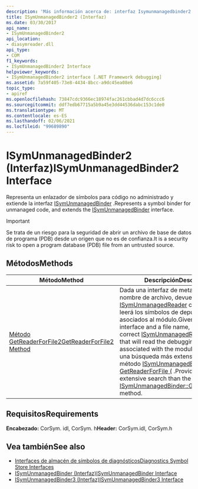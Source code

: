 ```yaml
---
description: 'Más información acerca de: interfaz Isymunmanagedbinder2 ('
title: ISymUnmanagedBinder2 (Interfaz)
ms.date: 03/30/2017
api_name:
- ISymUnmanagedBinder2
api_location:
- diasymreader.dll
api_type:
- COM
f1_keywords:
- ISymUnmanagedBinder2 Interface
helpviewer_keywords:
- ISymUnmanagedBinder2 interface [.NET Framework debugging]
ms.assetid: 7a59f405-73e8-4434-8bcc-a9dc45ea08e6
topic_type:
- apiref
ms.openlocfilehash: 73847cdc9366ec18974fac261cbbad4d7dc6ccc6
ms.sourcegitcommit: ddf7edb67715a5b9a45e3dd44536dabc153c1de0
ms.translationtype: MT
ms.contentlocale: es-ES
ms.lasthandoff: 02/06/2021
ms.locfileid: "99689890"
---
```

# <a name="isymunmanagedbinder2-interface"></a><span data-ttu-id="40c0e-103">ISymUnmanagedBinder2 (Interfaz)</span><span class="sxs-lookup"><span data-stu-id="40c0e-103">ISymUnmanagedBinder2 Interface</span></span>

<span data-ttu-id="40c0e-104">Representa un enlazador de símbolos para código no administrado y extiende la interfaz [ISymUnmanagedBinder](isymunmanagedbinder-interface.md) .</span><span class="sxs-lookup"><span data-stu-id="40c0e-104">Represents a symbol binder for unmanaged code, and extends the [ISymUnmanagedBinder](isymunmanagedbinder-interface.md) interface.</span></span>  
  
> [!IMPORTANT]
> <span data-ttu-id="40c0e-105">Se trata de un riesgo para la seguridad de abrir un archivo de base de datos de programa (PDB) desde un origen que no es de confianza.</span><span class="sxs-lookup"><span data-stu-id="40c0e-105">It is a security risk to open a program database (PDB) file from an untrusted source.</span></span>  
  
## <a name="methods"></a><span data-ttu-id="40c0e-106">Métodos</span><span class="sxs-lookup"><span data-stu-id="40c0e-106">Methods</span></span>  
  
|<span data-ttu-id="40c0e-107">Método</span><span class="sxs-lookup"><span data-stu-id="40c0e-107">Method</span></span>|<span data-ttu-id="40c0e-108">Descripción</span><span class="sxs-lookup"><span data-stu-id="40c0e-108">Description</span></span>|  
|------------|-----------------|  
|[<span data-ttu-id="40c0e-109">Método GetReaderForFile2</span><span class="sxs-lookup"><span data-stu-id="40c0e-109">GetReaderForFile2 Method</span></span>](isymunmanagedbinder2-getreaderforfile2-method.md)|<span data-ttu-id="40c0e-110">Dada una interfaz de metadatos y un nombre de archivo, devuelve la interfaz [ISymUnmanagedReader](isymunmanagedreader-interface.md) correcta que leerá los símbolos de depuración asociados al módulo.</span><span class="sxs-lookup"><span data-stu-id="40c0e-110">Given a metadata interface and a file name, returns the correct [ISymUnmanagedReader](isymunmanagedreader-interface.md) interface that will read the debugging symbols associated with the module.</span></span> <span data-ttu-id="40c0e-111">Proporciona una búsqueda más extensa que el método [ISymUnmanagedBinder:: GetReaderForFile (](isymunmanagedbinder-getreaderforfile-method.md) .</span><span class="sxs-lookup"><span data-stu-id="40c0e-111">Provides a more extensive search than the [ISymUnmanagedBinder::GetReaderForFile](isymunmanagedbinder-getreaderforfile-method.md) method.</span></span>|  
  
## <a name="requirements"></a><span data-ttu-id="40c0e-112">Requisitos</span><span class="sxs-lookup"><span data-stu-id="40c0e-112">Requirements</span></span>  

 <span data-ttu-id="40c0e-113">**Encabezado:** CorSym. idl, CorSym. h</span><span class="sxs-lookup"><span data-stu-id="40c0e-113">**Header:** CorSym.idl, CorSym.h</span></span>  
  
## <a name="see-also"></a><span data-ttu-id="40c0e-114">Vea también</span><span class="sxs-lookup"><span data-stu-id="40c0e-114">See also</span></span>

- [<span data-ttu-id="40c0e-115">Interfaces de almacén de símbolos de diagnósticos</span><span class="sxs-lookup"><span data-stu-id="40c0e-115">Diagnostics Symbol Store Interfaces</span></span>](diagnostics-symbol-store-interfaces.md)
- [<span data-ttu-id="40c0e-116">ISymUnmanagedBinder (Interfaz)</span><span class="sxs-lookup"><span data-stu-id="40c0e-116">ISymUnmanagedBinder Interface</span></span>](isymunmanagedbinder-interface.md)
- [<span data-ttu-id="40c0e-117">ISymUnmanagedBinder3 (Interfaz)</span><span class="sxs-lookup"><span data-stu-id="40c0e-117">ISymUnmanagedBinder3 Interface</span></span>](isymunmanagedbinder3-interface.md)
